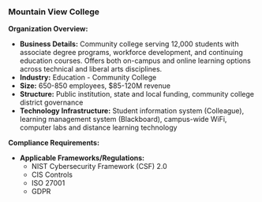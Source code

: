 ### Mountain View College

**Organization Overview:**
* **Business Details:** Community college serving 12,000 students with associate degree programs, workforce development, and continuing education courses. Offers both on-campus and online learning options across technical and liberal arts disciplines.
* **Industry:** Education - Community College
* **Size:** 650-850 employees, $85-120M revenue
* **Structure:** Public institution, state and local funding, community college district governance
* **Technology Infrastructure:** Student information system (Colleague), learning management system (Blackboard), campus-wide WiFi, computer labs and distance learning technology

**Compliance Requirements:**
* **Applicable Frameworks/Regulations:**
    * NIST Cybersecurity Framework (CSF) 2.0
    * CIS Controls
    * ISO 27001
    * GDPR